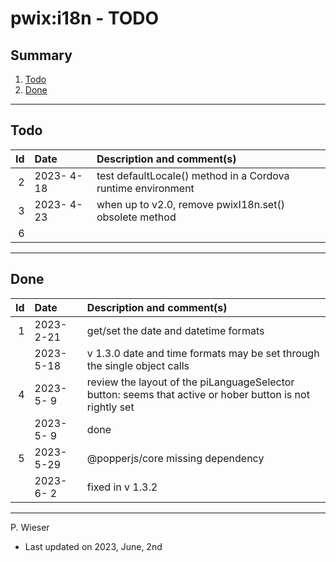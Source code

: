 # pwix:i18n - TODO

## Summary

1. [Todo](#todo)
2. [Done](#done)

---
## Todo

|   Id | Date       | Description and comment(s) |
| ---: | :---       | :---                       |
|    2 | 2023- 4-18 | test defaultLocale() method in a Cordova runtime environment |
|    3 | 2023- 4-23 | when up to v2.0, remove pwixI18n.set() obsolete method |
|    6 |  |  |

---
## Done

|   Id | Date       | Description and comment(s) |
| ---: | :---       | :---                       |
|    1 | 2023- 2-21 | get/set the date and datetime formats |
|      | 2023- 5-18 | v 1.3.0 date and time formats may be set through the single object calls |
|    4 | 2023- 5- 9 | review the layout of the piLanguageSelector button: seems that active or hober button is not rightly set |
|      | 2023- 5- 9 | done |
|    5 | 2023- 5-29 | @popperjs/core missing dependency |
|      | 2023- 6- 2 | fixed in v 1.3.2 |

---
P. Wieser
- Last updated on 2023, June, 2nd

